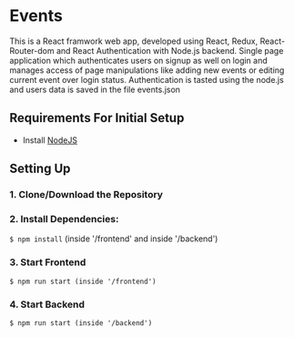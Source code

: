 # Events
This is a React framwork web app, developed using React, Redux, React-Router-dom and React Authentication with Node.js backend.
Single page application which authenticates users on signup as well on login and manages access of page manipulations like adding new events or editing current event over login status.
Authentication is tasted using the node.js and users data is saved in the file events.json

## Requirements For Initial Setup
- Install [NodeJS](https://nodejs.org/en/)


## Setting Up
### 1. Clone/Download the Repository

### 2. Install Dependencies:
`$ npm install`  (inside '/frontend' and inside '/backend')

### 3. Start Frontend
`$ npm run start (inside '/frontend')`

### 4. Start Backend
`$ npm run start (inside '/backend')`
